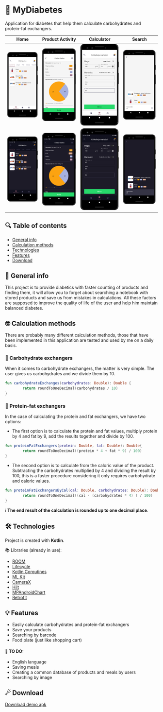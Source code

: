# 💙 MyDiabetes
Application for diabetes that help them calculate carbohydrates and protein-fat exchangers.

 Home                      | Product Activity          | Calculator                | Search                    |     
:-------------------------:|:-------------------------:|:-------------------------:|:-------------------------:|
![](assets/1.png)          |         ![](assets/2.png) |         ![](assets/3.png) | ![](assets/4.png)         |
![](assets/1night.png)     |    ![](assets/2night.png) |    ![](assets/3night.png) | ![](assets/4night.png)    |

## 🔍 Table of contents
* [General info](#-general-info)
* [Calculation methods](#-calculation-methods)
* [Technologies](#-technologies)
* [Features](#-features)
* [Download](#-download)

## 📝 General info
This project is to provide diabetics with faster counting of products and finding them, it will allow you to forget about searching a notebook with stored products and save us from mistakes in calculations. All these factors are supposed to improve the quality of life of the user and help him maintain balanced diabetes.

## 🤓 Calculation methods
There are probably many different calculation methods, those that have been implemented in this application are tested and used by me on a daily basis.

### 🍞 Carbohydrate exchangers
When it comes to carbohydrate exchangers, the matter is very simple. The user gives us carbohydrates and we divide them by 10.

```kotlin
fun carbohydrateExchanges(carbohydrates: Double): Double {
        return roundToOneDecimal(carbohydrates / 10)
}
```

### 🥚 Protein-fat exchangers
In the case of calculating the protein and fat exchangers, we have two options:
* The first option is to calculate the protein and fat values, multiply protein by 4 and fat by 9, add the results together and divide by 100.

```kotlin
fun proteinFatExchangers(protein: Double, fat: Double): Double{
        return roundToOneDecimal((protein * 4 + fat * 9) / 100)
}
```

* The second option is to calculate from the caloric value of the product. Subtracting the carbohydrates multiplied by 4 and dividing the result by 100, this is a faster procedure considering it only requires carbohydrate and caloric values.

```kotlin
fun proteinFatExchangersByCal(cal: Double, carbohydrates: Double): Double{
        return roundToOneDecimal((cal - (carbohydrates * 4) ) / 100)
}
```

ℹ **The end result of the calculation is rounded up to one decimal place**.
	
## 🛠 Technologies
Project is created with **Kotlin**.

📚 Libraries (already in use):
* [ROOM](https://developer.android.com/jetpack/androidx/releases/room)
* [Lifecycle](https://developer.android.com/jetpack/androidx/releases/lifecycle)
* [Kotlin Coroutines](https://kotlinlang.org/docs/reference/coroutines-overview.html)
* [ML Kit](https://developers.google.com/ml-kit)
* [CameraX](https://developer.android.com/training/camerax)
* [Hilt](https://developer.android.com/training/dependency-injection/hilt-android)
* [MPAndroidChart](https://github.com/PhilJay/MPAndroidChart)
* [Retrofit](https://square.github.io/retrofit/)

## 💡 Features
* Easliy calculate carbohydrates and protein-fat exchangers
* Save your products
* Searching by barcode
* Food plate (just like shopping cart)

#### 🎯 TO DO:
* English language
* Saving meals
* Creating a common database of products and meals by users
* Searching by image

## ☄ Download
[Download demo apk](https://github.com/piekarskipiotr/MyDiabetes2/blob/master/app/app-debug.apk)

